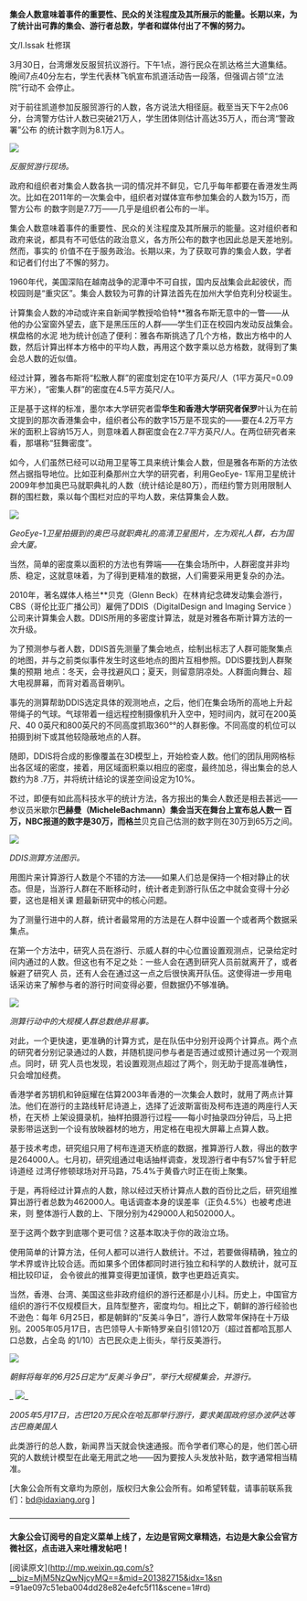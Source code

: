 **集会人数意味着事件的重要性、民众的关注程度及其所展示的能量。长期以来，为了统计出可靠的集会、游行者总数，学者和媒体付出了不懈的努力。**

  

文/I.Issak   杜修琪

  

3月30日，台湾爆发反服贸抗议游行。下午1点，游行民众在凯达格兰大道集结。晚间7点40分左右，学生代表林飞帆宣布凯道活动告一段落，但强调占领“立法院”行动不
会停止。

  

对于前往凯道参加反服贸游行的人数，各方说法大相径庭。截至当天下午2点06分，台湾警方估计人数已突破21万人，学生团体则估计高达35万人，而台湾“警政署”公布
的统计数字则为8.1万人。

  

![](_resources/集会游行的人数统计学image0.jpg)

_反服贸游行现场。_

  

政府和组织者对集会人数各执一词的情况并不鲜见，它几乎每年都要在香港发生两次。比如在2011年的一次集会中，组织者对媒体宣布参加集会的人数为15万，而警方公布
的数字则是7.7万——几乎是组织者公布的一半。

  

集会人数意味着事件的重要性、民众的关注程度及其所展示的能量。这对组织者和政府来说，都具有不可低估的政治意义，各方所公布的数字也因此总是天差地别。然而，事实的
价值不在于服务政治。长期以来，为了获取可靠的集会人数，学者和记者们付出了不懈的努力。

  

1960年代，美国深陷在越南战争的泥潭中不可自拔，国内反战集会此起彼伏，而校园则是“重灾区”。集会人数较为可靠的计算法首先在加州大学伯克利分校诞生。

  

计算集会人数的冲动或许来自新闻学教授哈伯特**雅各布斯无意中的一瞥——从他的办公室窗外望去，底下是黑压压的人群——学生们正在校园内发动反战集会。棋盘格的水泥
地为统计创造了便利：雅各布斯挑选了几个方格，数出方格中的人数，然后计算出样本方格中的平均人数，再用这个数字乘以总方格数，就得到了集会总人数的近似值。

  

经过计算，雅各布斯将“松散人群”的密度划定在10平方英尺/人（1平方英尺=0.09平方米），“密集人群”的密度在4.5平方英尺/人。

  

正是基于这样的标准，墨尔本大学研究者雷**华生和香港大学研究者保罗**叶认为在前文提到的那次香港集会中，组织者公布的数字15万是不现实的——要在4.2万平方
米的面积上容纳15万人，则意味着人群密度会在2.7平方英尺/人。在两位研究者来看，那堪称“狂舞密度”。

  

如今，人们虽然已经可以动用卫星等工具来统计集会人数，但是雅各布斯的方法依然占据指导地位。比如亚利桑那州立大学的研究者，利用GeoEye-
1军用卫星统计2009年参加奥巴马就职典礼的人数（统计结论是80万），而纽约警方则用限制人群的围栏数，乘以每个围栏对应的平均人数，来估算集会人数。

  

![](_resources/集会游行的人数统计学image1.jpg)

_GeoEye-1卫星拍摄到的奥巴马就职典礼的高清卫星图片，左为观礼人群，右为国会大厦。_

  

当然，简单的密度乘以面积的方法也有弊端——在集会场所中，人群密度并非均质、稳定，这就意味着，为了得到更精准的数据，人们需要采用更复杂的办法。

  

2010年，著名媒体人格兰**贝克（Glenn Beck）在林肯纪念碑发动集会游行， CBS（哥伦比亚广播公司）雇佣了DDIS（DigitalDesign
and Imaging Service ）公司来计算集会人数。DDIS所用的多密度计算法，就是对雅各布斯计算方法的一次升级。

  

为了预测参与者人数，DDIS首先测量了集会地点，绘制出标志了人群可能聚集点的地图，并与之前类似事件发生时这些地点的图片互相参照。DDIS要找到人群聚集的预期
地点：冬天，会寻找避风口；夏天，则留意阴凉处。人群面向舞台、超大电视屏幕，而背对着高音喇叭。

  

事先的测算帮助DDIS选定具体的观测地点，之后，他们在集会场所的高地上升起带绳子的气球。气球带着一组远程控制摄像机升入空中，短时间内，就可在200英尺、40
0英尺和800英尺的不同高度抓取360°°的人群影像。不同高度的机位可以拍摄到树下或其他较隐蔽地点的人群。

  

随即，DDIS将合成的影像覆盖在3D模型上，开始检查人数。他们的团队用网格标出各区域的密度，接着，用区域面积乘以相应的密度，最终加总，得出集会的总人数约为8
.7万，并将统计结论的误差空间设定为10%。

  

不过，即便有如此高科技水平的统计方法，各方报出的集会人数还是相去甚远——参议员米歇尔**巴赫曼（MicheleBachmann）集会当天在舞台上宣布总人数一
百万，NBC报道的数字是30万，而格兰**贝克自己估测的数字则在30万到65万之间。

  

![](_resources/集会游行的人数统计学image2.jpg)

_DDIS测算方法图示。_

  

用图片来计算游行人数是个不错的方法——如果人们总是保持一个相对静止的状态。但是，当游行人群在不断移动时，统计者走到游行队伍之中就会变得十分必要，这也是相关课
题最新研究中的核心问题。

  

为了测量行进中的人群，统计者最常用的方法是在人群中设置一个或者两个数据采集点。

  

在第一个方法中，研究人员在游行、示威人群的中心位置设置观测点，记录给定时间内通过的人数。但这也有不足之处：一些人会在遇到研究人员前就离开了，或者躲避了研究人
员，还有人会在通过这一点之后很快离开队伍。这使得进一步用电话采访来了解参与者的游行时间变得必要，但数据仍不够准确。

  

![](_resources/集会游行的人数统计学image3.jpg)

_测算行动中的大规模人群总数绝非易事。_

  

对此，一个更快速，更准确的计算方式，是在队伍中分别开设两个计算点。两个点的研究者分别记录通过的人数，并随机提问参与者是否通过或预计通过另一个观测点。同时，研
究人员也发现，若设置观测点超过了两个，则无助于提高准确性，只会增加经费。

  

香港学者苏钥机和钟庭耀在估算2003年香港的一次集会人数时，就用了两点计算法。他们在游行的主路线轩尼诗道上，选择了近波斯富街及柯布连道的两座行人天桥，在天桥
上架设摄录机，抽样拍摄游行过程——每小时抽录四分钟后，马上把录影带运送到一个设有放映器材的地方，用定格在电视大屏幕上点算人数。

  

基于技术考虑，研究组只用了柯布连道天桥底的数据，推算游行人数，得出的数字是264000人。七月初，研究组通过电话抽样调查，发现游行者中有57%曾于轩尼诗道经
过湾仔修顿球场对开马路，75.4%于黄昏六时正在街上聚集。

  

于是，再将经过计算点的人数，除以经过天桥计算点人数的百份比之后，研究组推算出游行者总数为462000人。电话调查本身的误差率（正负4.5%）也被考虑进来，则
整体游行人数的上、下限分别为429000人和502000人。

  

至于这两个数字到底哪个更可信？这基本取决于你的政治立场。

  

使用简单的计算方法，任何人都可以进行人数统计。不过，若要做得精确，独立的学术界或许比较合适。而如果多个团体都同时进行独立和科学的人数统计，就可互相比较印证，
会令彼此的推算变得更加谨慎，数字也更趋近真实。

  

当然，香港、台湾、美国这些非政府组织的游行还都是小儿科。历史上，中国官方组织的游行不仅规模巨大，且阵型整齐，密度均匀。相比之下，朝鲜的游行经验也不逊色：每年
6月25日，都是朝鲜的“反美斗争日”，游行人数常年保持在十万级别。2005年05月17日，古巴领导人卡斯特罗亲自引领120万（超过首都哈瓦那人口总数，占全岛
的1/10）古巴民众走上街头，举行反美游行。

  

![](_resources/集会游行的人数统计学image4.jpg)

_朝鲜将每年的6月25日定为“反美斗争日”，举行大规模集会，并游行。_

_ ![](_resources/集会游行的人数统计学image5.jpg)_

_2005年5月17日，古巴120万民众在哈瓦那举行游行，要求美国政府惩办波萨达等古巴裔美国人_

  

此类游行的总人数，新闻界当天就会快速通报。而令学者们寒心的是，他们苦心研究的人数统计模型在此毫无用武之地——因为要按人头发放补贴，数字通常相当精准。

  

[大象公会所有文章均为原创，版权归大象公会所有。如希望转载，请事前联系我们：bd@idaxiang.org ]

———————————————  

**大象公会订阅号的自定义菜单上线了，左边是官网文章精选，右边是大象公会官方微社区，点击进入来吐槽发帖吧！**

  

[阅读原文](http://mp.weixin.qq.com/s?__biz=MjM5NzQwNjcyMQ==&mid=201382715&idx=1&sn
=91ae097c51eba004dd28e82e4efc5f11&scene=1#rd)

